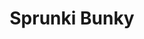 ---
slug: sprunki-bunky-2513
title: Sprunki Bunky
description: "Sprunki Bunky is an exciting online game. Play for free directly in your browser!"
icon: /images/popular_mods/Sprunki Bunky.png
url: https://wowtbc.net/sprunkin/sprunki-bunky/index.html
previewImage: /images/popular_mods/Sprunki Bunky.png
type: popular mods

# SEO配置
seo:
  title: "Sprunki Bunky - Play Free Online Game | Fun Browser Games"
  description: "Sprunki Bunky - Play this fun online game for free in your browser. No download required!"
  ogImage: "/images/popular_mods/Sprunki Bunky.png"
  keywords: "sprunki-bunky-2513, online game, browser game, free game, popular mods game, play online"

videoUrls:
  - https://www.youtube.com/embed/example1
  - https://www.youtube.com/embed/example2

whyPlay:
  title: "Why Play Sprunki Bunky?"
  items:
    - "Immersive Gameplay: Sprunki Bunky offers an engaging and immersive gaming experience that will keep you entertained for hours"
    - "Challenging Levels: Test your skills with increasingly difficult challenges and obstacles"
    - "Beautiful Graphics: Enjoy stunning visuals and smooth animations that bring the game world to life"
    - "Regular Updates: New content and features are added regularly to keep the game fresh and exciting"
    - "Free to Play: Experience all the fun without spending a penny"
    - "Community Features: Connect with other players, share strategies, and compete for high scores"
    - "Cross-Platform: Play on any device with a web browser, no downloads required"

features:
  title: "Key Features of Sprunki Bunky"
  image: "/images/popular_mods/Sprunki Bunky.png"
  items:
    - "Intuitive Controls: Easy to learn controls make Sprunki Bunky accessible for players of all skill levels"
    - "Multiple Game Modes: Enjoy various gameplay options that provide different challenges and experiences"
    - "Character Customization: Personalize your gaming experience with unique characters and items"
    - "Achievement System: Complete special tasks to earn rewards and recognition"
    - "Leaderboards: Compete with players worldwide and see who can achieve the highest scores"

characteristics:
  title: "Game Characteristics"
  image: "/images/popular_mods/Sprunki Bunky.png"
  items:
    - "Genre: Popular mods game with elements of strategy and skill"
    - "Difficulty: Suitable for both casual gamers and those seeking a challenge"
    - "Play Time: Quick sessions or extended gameplay, depending on your preference"
    - "Art Style: Vibrant and engaging visuals that enhance the gaming experience"
    - "Sound Design: Immersive audio that complements the gameplay perfectly"

info: "Sprunki Bunky is an exciting online game that offers players a unique and engaging gaming experience. With its intuitive controls, stunning visuals, and challenging gameplay, Sprunki Bunky provides hours of entertainment for players of all ages and skill levels. Whether you're looking for a quick gaming session during a break or an extended play session, Sprunki Bunky delivers an immersive experience that will keep you coming back for more. The game features multiple levels of increasing difficulty, ensuring that players are constantly challenged as they progress. With regular updates adding new content and features, Sprunki Bunky remains fresh and exciting, providing endless entertainment options for its growing community of players."

howToPlayIntro: "Welcome to Sprunki Bunky! This guide will walk you through the basics and help you master the game. Whether you're a beginner or looking to improve your skills, these tips and instructions will enhance your gaming experience."

howToPlaySteps:
  - title: "Getting Started"
    description: "Begin your Sprunki Bunky adventure by familiarizing yourself with the controls. Use your keyboard or mouse to navigate through the game interface. The tutorial will guide you through the basic mechanics and help you understand the objectives."
  - title: "Understanding the Objectives"
    description: "In Sprunki Bunky, your main goal is to progress through levels by completing specific objectives. Each level presents unique challenges that require different strategies and approaches."
  - title: "Mastering the Controls"
    description: "Practice using the controls to improve your precision and reaction time. Sprunki Bunky requires quick reflexes and strategic thinking to overcome obstacles and defeat opponents."
  - title: "Utilizing Power-ups"
    description: "Collect power-ups throughout the game to enhance your abilities and overcome difficult challenges. Each power-up offers unique advantages that can be crucial for success."
  - title: "Developing Strategies"
    description: "As you progress in Sprunki Bunky, develop effective strategies for different scenarios. Analyze patterns, anticipate challenges, and adapt your approach to maximize your performance."

faq:
  title: "Frequently Asked Questions about Sprunki Bunky"
  items:
    - question: "Is Sprunki Bunky free to play?"
      answer: "Yes, Sprunki Bunky is completely free to play directly in your web browser. No downloads or purchases are required to enjoy the full game experience."
    - question: "Can I play Sprunki Bunky on mobile devices?"
      answer: "Yes, Sprunki Bunky is optimized for both desktop and mobile play. You can enjoy the game on any device with a web browser and internet connection."
    - question: "Are there any in-game purchases?"
      answer: "While Sprunki Bunky is free to play, there may be optional in-game purchases available for cosmetic items or additional features that don't affect core gameplay."
    - question: "How often is Sprunki Bunky updated?"
      answer: "The developers regularly update Sprunki Bunky with new content, features, and improvements based on player feedback and game performance."
    - question: "Can I play Sprunki Bunky offline?"
      answer: "Currently, Sprunki Bunky requires an internet connection to play as it's a browser-based online game."
    - question: "Is Sprunki Bunky suitable for children?"
      answer: "Yes, Sprunki Bunky is designed to be family-friendly and suitable for players of all ages."
    - question: "How do I report bugs or issues?"
      answer: "If you encounter any problems while playing Sprunki Bunky, you can report them through the game's support page or contact the developers directly through their website."
    - question: "Still Have Questions?"
      answer: "If you have additional questions about Sprunki Bunky that aren't covered in this FAQ, please visit our support center or contact our customer service team for assistance."
---